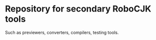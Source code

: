 # Repository for secondary RoboCJK tools

Such as previewers, converters, compilers, testing tools.
